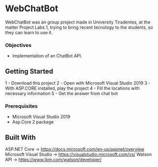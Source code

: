 # WebChatBot
WebChatBot was an group project made in University Tiradentes, at the matter Project Labs 1, trying to bring recent tecnology to the students, so they can learn to use it.

### Objectives

 - Implementation of an ChatBot API.


## Getting Started

1 - Download this project
2 - Open with Microsoft Visual Studio 2019
3 - With ASP.CORE installed, play the project
4 - Fill the locations with necessary information
5 - Get the answer from chat bot

### Prerequisites

- Microsoft Visual Studio 2019
- Asp.Core 2 package

## Built With
ASP.NET Core -> https://docs.microsoft.com/en-us/aspnet/overview
Microsoft Visual Studio -> https://visualstudio.microsoft.com/vs/
Watson API -> https://www.ibm.com/watson/developer/
